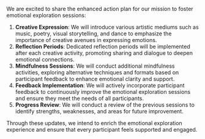 

We are excited to share the enhanced action plan for our mission to foster emotional exploration sessions:
1. **Creative Expression**: We will introduce various artistic mediums such as music, poetry, visual storytelling, and dance to emphasize the importance of creative avenues in expressing emotions.
2. **Reflection Periods**: Dedicated reflection periods will be implemented after each creative activity, promoting sharing and dialogue to deepen emotional connections.
3. **Mindfulness Sessions**: We will conduct additional mindfulness activities, exploring alternative techniques and formats based on participant feedback to enhance emotional clarity and support.
4. **Feedback Implementation**: We will actively incorporate participant feedback to continuously improve the emotional exploration sessions and ensure they meet the needs of all participants.
5. **Progress Review**: We will conduct a review of the previous sessions to identify strengths, weaknesses, and areas for future improvement.

Through these updates, we intend to enrich the emotional exploration experience and ensure that every participant feels supported and engaged.